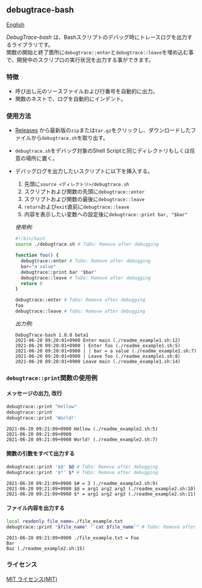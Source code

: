 ## debugtrace-bash

[English](README.md)

*DebugTrace-bash* は、Bashスクリプトのデバッグ時にトレースログを出力するライブラリです。  
関数の開始と終了箇所に`debugtrace::enter`と`debugtrace::leave`を埋め込む事で、開発中のスクリプロの実行状況を出力する事ができます。

### 特徴

* 呼び出し元のソースファイルおよび行番号を自動的に出力。
* 関数のネストで、ログを自動的にインデント。

### 使用方法

* [Releases](https://github.com/MasatoKokubo/debugtrace-bash/releases) から最新版の`zip`または`tar.gz`をクリックし、ダウンロードしたファイルから`debugtrace.sh`を取り出す。
* `debugtrace.sh`をデバッグ対象のShell Scriptと同じディレクトリもしくは任意の場所に置く。
* デバッグログを出力したいスクリプトに以下を挿入する。
  1. 先頭に`source <ディレクトリ>/debugtrace.sh`
  1. スクリプトおよび関数の先頭に`debugtrace::enter`
  1. スクリプトおよび関数の最後に`debugtrace::leave`
  1. `return`および`exit`直前に`debugtrace::leave`
  1. 内容を表示したい変数への設定後に`debugtrace::print bar, "$bar"`

  _使用例:_
  ```bash
  #!/bin/bash
  source ./debugtrace.sh # ToDo: Remove after debugging

  function foo() {
    debugtrace::enter # ToDo: Remove after debugging
    bar="a value"
    debugtrace::print bar "$bar"
    debugtrace::leave # ToDo: Remove after debugging
    return 0
  }

  debugtrace::enter # ToDo: Remove after debugging
  foo
  debugtrace::leave # ToDo: Remove after debugging
  ```

  _出力例:_
  ```log
  DebugTrace-bash 1.0.0 beta1
  2021-06-20 09:20:01+0900 Enter main (./readme_example1.sh:12)
  2021-06-20 09:20:01+0900 | Enter foo (./readme_example1.sh:5)
  2021-06-20 09:20:01+0900 | | bar = a value (./readme_example1.sh:7)
  2021-06-20 09:20:01+0900 | Leave foo (./readme_example1.sh:8)
  2021-06-20 09:20:01+0900 Leave main (./readme_example1.sh:14)
  ```


### `debugtrace::print`関数の使用例

#### メッセージの出力, 改行
```bash
debugtrace::print "Hellow"
debugtrace::print
debugtrace::print 'World!'
```
```log
2021-06-20 09:21:09+0900 Hellow (./readme_example2.sh:5)
2021-06-20 09:21:09+0900 
2021-06-20 09:21:09+0900 World! (./readme_example2.sh:7)
```

#### 関数の引数をすべて出力する
```bash
debugtrace::print '$@' $@ # ToDo: Remove after debugging
debugtrace::print '$*' $* # ToDo: Remove after debugging
```
```log
2021-06-20 09:21:09+0900 $# = 3 (./readme_example2.sh:9)
2021-06-20 09:21:09+0900 $@ = arg1 arg2 arg3 (./readme_example2.sh:10)
2021-06-20 09:21:09+0900 $* = arg1 arg2 arg3 (./readme_example2.sh:11)
```

#### ファイル内容を出力する
```bash
local readonly file_name=./file_example.txt
debugtrace::print "$file_name" "`cat $file_name`" # ToDo: Remove after debugging
```
```log
2021-06-20 09:21:09+0900 ./file_example.txt = Foo
Bar
Baz (./readme_example2.sh:15)
```

### ライセンス
[MIT ライセンス(MIT)](LICENSE)
